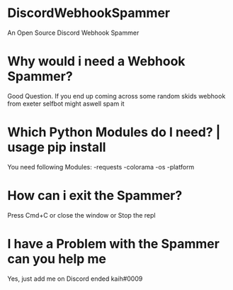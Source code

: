 # DiscordWebhookSpammer
An Open Source Discord Webhook Spammer

# Why would i need a Webhook Spammer?
Good Question. If you end up coming across some random skids webhook from exeter selfbot might aswell spam it

# Which Python Modules do I need? | usage pip install
You need following Modules:
-requests
-colorama
-os
-platform

# How can i exit the Spammer?
Press Cmd+C or close the window or Stop the repl

# I have a Problem with the Spammer can you help me
Yes, just add me on Discord ended kaih#0009
